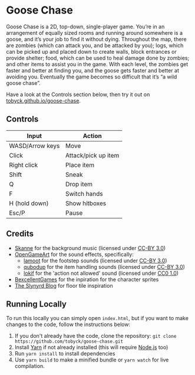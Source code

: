 # Goose Chase

Goose Chase is a 2D, top-down, single-player game. You’re in an arrangement of equally sized rooms and running around somewhere is a goose, and it’s your job to find it without dying. Throughout the map, there are zombies (which can attack you, and be attacked by you); logs, which can be picked up and placed down to create walls, block entrances or provide shelter; food, which can be used to heal damage done by zombies; and other items to assist you in the game. With each level, the zombies get faster and better at finding you, and the goose gets faster and better at avoiding you. Eventually the game becomes so difficult that it’s “a wild goose chase”.

Have a look at the Controls section below, then try it out on [tobyck.github.io/goose-chase](https://tobyck.github.io/goose-chase).

## Controls

| Input           | Action              |
| --------------- | ------------------- |
| WASD/Arrow keys | Move                |
| Click           | Attack/pick up item |
| Right click     | Place item          |
| Shift           | Sneak               |
| Q               | Drop item           |
| F               | Switch hands        |
| H (hold down)   | Show hitboxes       |
| Esc/P           | Pause               |

## Credits

- [Skanne](https://www.youtube.com/@skannemusic) for the background music (licensed under [CC-BY 3.0](https://creativecommons.org/licenses/by/3.0/))
- [OpenGameArt](https://opengameart.org) for the sound effects, specifically:
  - [lamoot](https://opengameart.org/users/lamoot) for the footstep sounds (licensed under [CC-BY 3.0](https://creativecommons.org/licenses/by/3.0/))
  - [qubodup](https://opengameart.org/users/qubodup) for the item handling sounds (licensed under [CC-BY 3.0](https://creativecommons.org/licenses/by/3.0/))
  - [lokif](https://opengameart.org/users/lokif) for the 'action not allowed' sound (licensed under [CC0 1.0](https://creativecommons.org/publicdomain/zero/1.0/))
- [BexcellentGames](https://www.gamedevmarket.net/member/BexcellentGames) for the inpiration for the character sprites
- [The Slynyrd Blog](https://www.slynyrd.com/blog/2019/8/27/pixelblog-20-top-down-tiles) for floor tile inspiration

## Running Locally

To run this locally you can simply open `index.html`, but if you want to make changes to the code, follow the instructions below:

1. If you don't already have the code, clone the repository: `git clone https://github.com/tobyck/goose-chase.git`
2. Install [Yarn](https://classic.yarnpkg.com/lang/en/docs/install/) if not already installed (this will require [Node.js](https://nodejs.org) too)
3. Run `yarn install` to install dependencies
4. Use `yarn build` to make a minified bundle or `yarn watch` for live compilation.